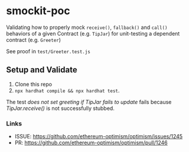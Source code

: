# smockit-poc

Validating how to properly mock `receive()`, `fallback()` and `call()` behaviors of a given Contract (e.g. `TipJar`) for unit-testing a dependent contract (e.g. `Greeter`)

See proof in `test/Greeter.test.js`

## Setup and Validate

1. Clone this repo
2. `npx hardhat compile && npx hardhat test`.

The test _does not set greeting if TipJar fails to update_ fails because _TipJar.receive()_ is not successfully stubbed.


### Links

* ISSUE: https://github.com/ethereum-optimism/optimism/issues/1245
* PR: https://github.com/ethereum-optimism/optimism/pull/1246

